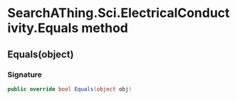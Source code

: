 # SearchAThing.Sci.ElectricalConductivity.Equals method
## Equals(object)
### Signature
```csharp
public override bool Equals(object obj)
```
